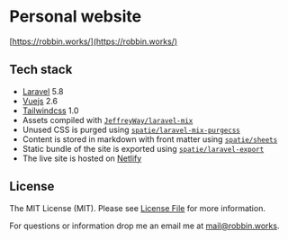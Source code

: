 # Personal website

[https://robbin.works/](https://robbin.works/)

## Tech stack
 
- [Laravel](https://laravel.com/) 5.8
- [Vuejs](https://vuejs.org/) 2.6
- [Tailwindcss](https://tailwindcss.com/docs/what-is-tailwind/) 1.0
- Assets compiled with [`JeffreyWay/laravel-mix`](https://github.com/JeffreyWay/laravel-mix/)
- Unused CSS is purged using [`spatie/laravel-mix-purgecss`](https://github.com/spatie/laravel-mix-purgecss/)
- Content is stored in markdown with front matter using [`spatie/sheets`](https://github.com/spatie/sheets/)
- Static bundle of the site is exported using [`spatie/laravel-export`](https://github.com/spatie/laravel-export/)
- The live site is hosted on [Netlify](https://www.netlify.com/)

## License

The MIT License (MIT). Please see [License File](LICENSE.md) for more information.

For questions or information drop me an email me at mail@robbin.works.
